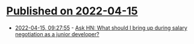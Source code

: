 # [Published on 2022-04-15](index.md)

* [2022-04-15, 09:27:55](https://news.ycombinator.com/item?id=31038133) - [Ask HN: What should I bring up during salary negotiation as a junior developer?](https://news.ycombinator.com/item?id=31038133)
